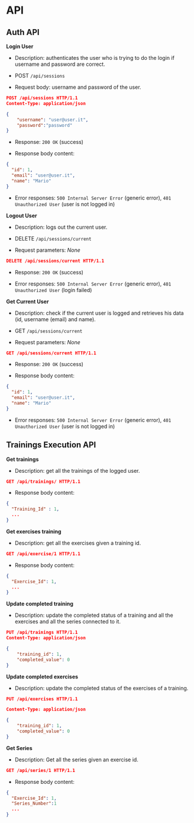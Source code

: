 # API

## Auth API

**Login User**

- Description: authenticates the user who is trying to do the login if username and password are correct.

* POST `/api/sessions`

- Request body: username and password of the user.

```json
POST /api/sessions HTTP/1.1
Content-Type: application/json

{
    "username": "user@user.it",
    "password":"password"
}

```

- Response: `200 OK` (success)

* Response body content:

```json
{
  "id": 1,
  "email": "user@user.it",
  "name": "Mario"
}
```

- Error responses: `500 Internal Server Error` (generic error), `401 Unauthorized User` (user is not logged in)

**Logout User**

- Description: logs out the current user.

* DELETE `/api/sessions/current`

- Request parameters: _None_

```json
DELETE /api/sessions/current HTTP/1.1
```

- Response: `200 OK` (success)

* Error responses: `500 Internal Server Error` (generic error), `401 Unauthorized User` (login failed)

**Get Current User**

- Description: check if the current user is logged and retrieves his data (id, username (email) and name).

* GET `/api/sessions/current`

- Request parameters: _None_

```json
GET /api/sessions/current HTTP/1.1
```

- Response: `200 OK` (success)

* Response body content:

```json
{
  "id": 1,
  "email": "user@user.it",
  "name": "Mario"
}
```

- Error responses: `500 Internal Server Error` (generic error), `401 Unauthorized User` (user is not logged in)

## Trainings Execution API

**Get trainings**

- Description: get all the trainings of the logged user.

```json
GET /api/trainings/ HTTP/1.1
```

- Response body content:

```json
{
  "Training_Id" : 1,
  ...
}
```

**Get exercises training**

- Description: get all the exercises given a training id.

```json
GET /api/exercise/1 HTTP/1.1
```

- Response body content:

```json
{
  "Exercise_Id": 1,
  ...
}
```

**Update completed training**

- Description: update the completed status of a training and all the exercises and all the series connected to it.

```json
PUT /api/trainings HTTP/1.1
Content-Type: application/json

{
    "training_id": 1,
    "completed_value": 0
}

```

**Update completed exercises**

- Description: update the completed status of the exercises of a training.

```json
PUT /api/exercises HTTP/1.1

Content-Type: application/json

{
    "training_id": 1,
    "completed_value": 0
}

```

**Get Series**

- Description: Get all the series given an exercise id.

```json
GET /api/series/1 HTTP/1.1

```

- Response body content:

```json
{
  "Exercise_Id": 1,
  "Series_Number":1
  ...
}
```
